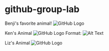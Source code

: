 # github-group-lab

Benji's favorite animal!
![GitHub Logo](https://cdn.britannica.com/79/191679-050-C7114D2B/Adult-capybara.jpg)

Ken's Animal
![GitHub Logo](https://travel.mqcdn.com/mapquest/travel/wp-content/uploads/2013/06/GettyImages-125335389-scaled.jpg)
Format: ![Alt Text](url)

Liz's Animal
![GitHub Logo](https://video.cgtn.com/news/2021-05-02/Wolong-National-Nature-Reserve-extracts-DNA-from-panda-droppings--ZVKNEVWE2A/video/5a8c73f8277a46b29cd14c5f1cdac0b9/5a8c73f8277a46b29cd14c5f1cdac0b9.jpg)